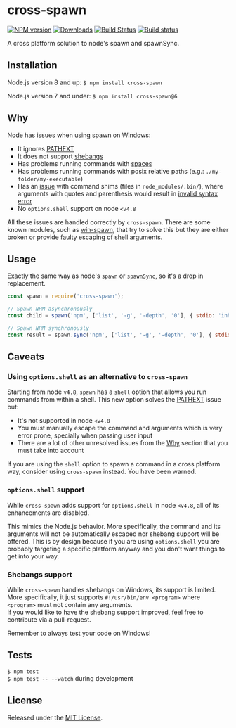 # cross-spawn

[![NPM version][npm-image]][npm-url] [![Downloads][downloads-image]][npm-url] [![Build Status][ci-image]][ci-url] [![Build status][appveyor-image]][appveyor-url]

[npm-url]:https://npmjs.org/package/cross-spawn

[downloads-image]:https://img.shields.io/npm/dm/cross-spawn.svg

[npm-image]:https://img.shields.io/npm/v/cross-spawn.svg

[ci-url]:https://github.com/moxystudio/node-cross-spawn/actions/workflows/ci.yaml

[ci-image]:https://github.com/moxystudio/node-cross-spawn/actions/workflows/ci.yaml/badge.svg

[appveyor-url]:https://ci.appveyor.com/project/satazor/node-cross-spawn

[appveyor-image]:https://img.shields.io/appveyor/ci/satazor/node-cross-spawn/master.svg

A cross platform solution to node's spawn and spawnSync.

## Installation

Node.js version 8 and up:
`$ npm install cross-spawn`

Node.js version 7 and under:
`$ npm install cross-spawn@6`

## Why

Node has issues when using spawn on Windows:

- It ignores [PATHEXT](https://github.com/joyent/node/issues/2318)
- It does not support [shebangs](https://en.wikipedia.org/wiki/Shebang_(Unix))
- Has problems running commands with [spaces](https://github.com/nodejs/node/issues/7367)
- Has problems running commands with posix relative paths (e.g.: `./my-folder/my-executable`)
- Has an [issue](https://github.com/moxystudio/node-cross-spawn/issues/82) with command shims (files
  in `node_modules/.bin/`), where arguments with quotes and parenthesis would result
  in [invalid syntax error](https://github.com/moxystudio/node-cross-spawn/blob/e77b8f22a416db46b6196767bcd35601d7e11d54/test/index.test.js#L149)
- No `options.shell` support on node `<v4.8`

All these issues are handled correctly by `cross-spawn`.
There are some known modules, such as [win-spawn](https://github.com/ForbesLindesay/win-spawn), that
try to solve this but they are either broken or provide faulty escaping of shell arguments.

## Usage

Exactly the same way as node's [
`spawn`](https://nodejs.org/api/child_process.html#child_process_child_process_spawn_command_args_options)
or [
`spawnSync`](https://nodejs.org/api/child_process.html#child_process_child_process_spawnsync_command_args_options),
so it's a drop in replacement.

```js
const spawn = require('cross-spawn');

// Spawn NPM asynchronously
const child = spawn('npm', ['list', '-g', '-depth', '0'], { stdio: 'inherit' });

// Spawn NPM synchronously
const result = spawn.sync('npm', ['list', '-g', '-depth', '0'], { stdio: 'inherit' });
```

## Caveats

### Using `options.shell` as an alternative to `cross-spawn`

Starting from node `v4.8`, `spawn` has a `shell` option that allows you run commands from within a
shell. This new option solves
the [PATHEXT](https://github.com/joyent/node/issues/2318) issue but:

- It's not supported in node `<v4.8`
- You must manually escape the command and arguments which is very error prone, specially when
  passing user input
- There are a lot of other unresolved issues from the [Why](#why) section that you must take into
  account

If you are using the `shell` option to spawn a command in a cross platform way, consider using
`cross-spawn` instead. You have been warned.

### `options.shell` support

While `cross-spawn` adds support for `options.shell` in node `<v4.8`, all of its enhancements are
disabled.

This mimics the Node.js behavior. More specifically, the command and its arguments will not be
automatically escaped nor shebang support will be offered. This is by design because if you are
using `options.shell` you are probably targeting a specific platform anyway and you don't want
things to get into your way.

### Shebangs support

While `cross-spawn` handles shebangs on Windows, its support is limited. More specifically, it just
supports `#!/usr/bin/env <program>` where `<program>` must not contain any arguments.   
If you would like to have the shebang support improved, feel free to contribute via a pull-request.

Remember to always test your code on Windows!

## Tests

`$ npm test`   
`$ npm test -- --watch` during development

## License

Released under the [MIT License](https://www.opensource.org/licenses/mit-license.php).
